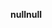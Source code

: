 <span data-ttu-id="fed8f-101">**null**</span><span class="sxs-lookup"><span data-stu-id="fed8f-101">**null**</span></span>